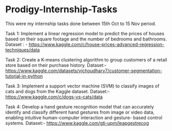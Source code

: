 # Prodigy-Internship-Tasks
This were my internship tasks done between 15th Oct to 15 Nov period.

Task 1: Implement a linear regression model to predict the prices of houses based on their square footage and the number of bedrooms and bathrooms.
Dataset : - https://www.kaggle.com/c/house-prices-advanced-regression-techniques/data

Task 2: Create a K-means clustering algorithm to group customers of a retail store based on their purchase history.
Dataset:- https://www.kaggle.com/datasets/vjchoudhary7/customer-segmentation-tutorial-in-python

Task 3: Implement a support vector machine (SVM) to classify images of cats and dogs from the Kaggle dataset.
Dataset:- https://www.kaggle.com/c/dogs-vs-cats/data

Task 4: Develop a hand gesture recognition model that can accurately identify and classify different hand gestures from image or video data, enabling intuitive human-computer interaction and gesture- based control systems.
Dataset:- https://www.kaggle.com/gti-upm/leapgestrecog

